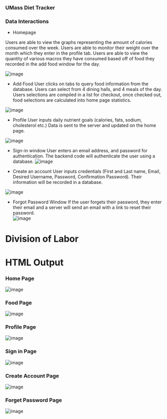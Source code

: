 ### UMass Diet Tracker

### Data Interactions

- Homepage

Users are able to view the graphs representing the amount of calories consumed over the week. Users are able to monitor their weight over the month which they enter in the profile tab.
Users are able to view the quantity of various macros they have consumed based off of food they recorded in the add food window for the day. 

![image](milestone1-res/home-page.png)


- Add Food
User clicks on tabs to query food information from the database. Users can select from 4 dining halls, and 4 meals of the day. Users selections are compiled in a list for checkout, once checked out, food selections are calculated into home page statistics.

![image](milestone1-res/food.png)

- Profile
User inputs daily nutrient goals (calories, fats, sodium, cholesterol etc.) Data is sent to the server and updated on the home page.

![image](milestone1-res/profile.png)

- Sign-in window
User enters an email address, and password for authentication. The backend code will authenticate the user using a database. 
![image](milestone1-res/sign-in.png)

- Create an account
User inputs credentials (First and Last name, Email, Desired Username, Password, Confirmation Password). Their information will be recorded in a database. 

![image](milestone1-res/create-account.png)

- Forgot Password Window
If the user forgets their password, they enter their email and a server will send an email with a link to reset their password.  
![image](milestone1-res/forgot-password.png)

# Division of Labor

# HTML Output

### Home Page
![image](milestone1-res/home-page-html.png)
### Food Page
![image](milestone1-res/food-html.png)
### Profile Page
![image](milestone1-res/profile-html.png)
### Sign in Page
![image](milestone1-res/sign-in-html.png)
### Create Account Page
![image](milestone1-res/create-account-html.png)
### Forget Password Page
![image](milestone1-res/forgot-password-html.png)

